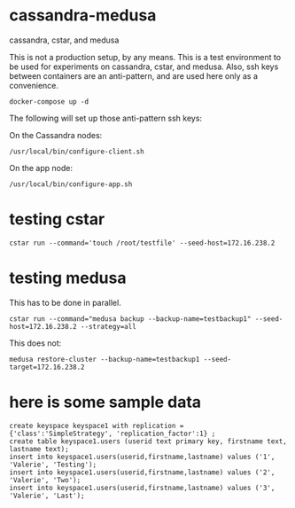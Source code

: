 # cassandra-medusa
cassandra, cstar, and medusa

This is not a production setup, by any means. This is a test environment to be used for experiments on cassandra, cstar, and medusa. Also, ssh keys between containers are an anti-pattern, and are used here only as a convenience.

`docker-compose up -d`

The following will set up those anti-pattern ssh keys:

On the Cassandra nodes:

`/usr/local/bin/configure-client.sh`

On the app node:

`/usr/local/bin/configure-app.sh`

# testing cstar

```
cstar run --command='touch /root/testfile' --seed-host=172.16.238.2
```

# testing medusa

This has to be done in parallel.

```
cstar run --command="medusa backup --backup-name=testbackup1" --seed-host=172.16.238.2 --strategy=all
```

This does not:

```
medusa restore-cluster --backup-name=testbackup1 --seed-target=172.16.238.2
```

# here is some sample data 

```
create keyspace keyspace1 with replication = {'class':'SimpleStrategy', 'replication_factor':1} ;
create table keyspace1.users (userid text primary key, firstname text, lastname text);
insert into keyspace1.users(userid,firstname,lastname) values ('1', 'Valerie', 'Testing');
insert into keyspace1.users(userid,firstname,lastname) values ('2', 'Valerie', 'Two');
insert into keyspace1.users(userid,firstname,lastname) values ('3', 'Valerie', 'Last');
```


